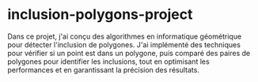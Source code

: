 # inclusion-polygons-project
Dans ce projet, j'ai conçu des algorithmes en informatique géométrique pour détecter l'inclusion de polygones. J'ai implémenté des techniques pour vérifier si un point est dans un polygone, puis comparé des paires de polygones pour identifier les inclusions, tout en optimisant les performances et en garantissant la précision des résultats.
